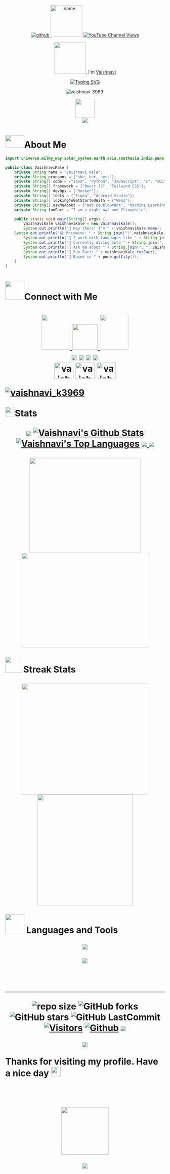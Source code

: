 <div align='center'>
 
<p align="center">
    <a href="https://github.com/vaishnavi-3969">
        <img alt="github"
            src="https://img.shields.io/github/stars/vaishnavi-3969?affiliations=OWNER&color=%23ffe411&label=github%20stars&logo=github&logoColor=%23fffFF&style=flat" />
    </a>
   <img src="https://count.getloli.com/get/@:vaishnavi-3969?theme=gelbooru" alt=":name" height="100px"/>
     <a href="https://www.youtube.com/channel/UC5Xu78KKvRR5DYHy8k9X1Hg">
       <img alt="YouTube Channel Views" src="https://img.shields.io/youtube/channel/views/UC5Xu78KKvRR5DYHy8k9X1Hg">
    </a>
<p>

<p><img src= "https://media.giphy.com/media/v1.Y2lkPTc5MGI3NjExNTg4OGViZjAyOWIwZDE2Mjg3ODY4MDM5OTczMzQ1NDg4MGQzMTg4ZiZjdD1z/dB0lH3k3AE96259Exh/giphy.gif" width="100px" height="100px">, I'm <a href = "https://peerlist.io/vaishnavikale">Vaishnavi</a></p>
</p>
<a href="https://git.io/typing-svg"><img src="https://readme-typing-svg.demolab.com?font=Fira+Code&pause=1000&width=435&lines=I+am+a+tech+enthusiast%2C+explorer%2C;and+love+solving+problems+;creatively+using+gamification" alt="Typing SVG" /></a>
</div>
<p align='center'>
 <img src="https://github-profile-trophy.vercel.app/?username=vaishnavi-3969&theme=juicyfresh&column=-1&margin-w=15&margin-h=15" alt="vaishnavi-3969" />
<a href = "https://holopin.io/@vaishnavikale"><img src = "https://www.holopin.me/vaishnavikale" alt=""/></a>
</p>

<p align="center">
<img src= "https://media.giphy.com/media/qbvNxAZvXNErSHbEEV/giphy.gif" width="60" height="60px">
<br>
 <img src = "https://quotes-github-readme.vercel.app/api?type=horizontal&theme=catppuccin_mocha">
 </p>

<h1><img src= "https://media.giphy.com/media/v1.Y2lkPTc5MGI3NjExMDc1NTAyOGU3MzE5YzZhNzVjYTlmZGQxMmY5MmU3MDg5MDhjZDliNyZjdD1z/SA0bQNKtlZOxOiKuV9/giphy.gif" width="60px" height="40px">About Me</h1>



```java
import universe.milky_way.solar_system.earth.asia.southasia.india.pune;

public class VaishnaviKale {
    private String name = "Vaishnavi Kale";
    private String pronouns = {"she, her, hers"};
    private String[] code = {"Java", "Python", "JavaScript", "C", "SQL", "R"};
    private String[] framework = {"React JS", "Tailwind CSS"};
    private String[] devOps = {"Docker"};
    private String[] tools = {"Figma", "Android Studio"};
    private String[] lookingToGetStartedWith = {"Web3"};
    private String[] askMeAbout = {"Web Development", "Machine Learning", "DevOps", "Data Structures"};
    private String funFact = "I am a night owl and Clinophile";

    public static void main(String[] args) {
        VaishnaviKale vaishnaviKale = new VaishnaviKale();
        System.out.println("👋 Hey there! I'm " + vaishnaviKale.name);
	System.out.println("😄 Pronouns: " + String.join("|",vaishnaviKale.pronouns);
        System.out.println("🔧 I work with languages like " + String.join(", ", vaishnaviKale.code));
        System.out.println("🚀 Currently diving into " + String.join(", ", vaishnaviKale.lookingToGetStartedWith));
        System.out.println("💬 Ask me about " + String.join(", ", vaishnaviKale.askMeAbout));
        System.out.println("🌟 Fun Fact: " + vaishnaviKale.funFact);
        System.out.println("📍 Based in " + pune.getCity());
    }
}
```
<!--
- 🎓 I'm a currently a college student pursuing Computer Engineering and honors in Data Science and Machine Learning  
- 🌱 I’m currently learning Application Development using Android Studio in Java,Flutter, Java Full Stack, Web Development using HTML, CSS, Javascript, Data Science in R and Python, DevOps
- 👯 I’m looking to collaborate on Web dev and App dev using Android Studio
- 🤔 I’m looking for help to get started with web3 fundamentals
- 😄 Pronouns: She/Her/Hers
- ⚡ Fun fact: I am a nightowl and Clinophile
- 📫 How to reach me **vaishnavi.kale3011@gmail.com**
```javascript
const vaishnavi_kale = {
	pronouns: "she" | "her" | "hers",
	code: [Java, Python, JavaScript, C, SQL, R],
	framework: [React JS, Tailwind CSS],
	devOps: [Docker],
	tools: [Figma, Android Studio],
 lookingtoGetStartedWith:["Web3"],
	askMeAbout: ["Web Development", "Machine Learning","DevOps", "Data Structures"],
	funFact: "I am a night owl and Clinophile"
}
```
--!>

<!--Connect with me -->

<h1><img src= "https://media.giphy.com/media/v1.Y2lkPTc5MGI3NjExMjM5YmI1MTkzNzM2MzkwZTYwOGMwNGRlMzJkNDg0N2Y0NWUyN2UwOSZjdD1z/afn6ts3eRHxQ5pZtZ9/giphy.gif" width="60" height="60px">Connect with Me<h1>

<p align="center">
<a href = "https://www.linkedin.com/in/vaishnavi-kale-111543204/" target="blank"> <img src="https://media.giphy.com/media/QhPL2mdDVzeuHiRcIw/giphy.gif" width="90px" height="110px"/> </a>
<a href = "mailto:vaishnavi.kale3011@gmail.com" target="blank"> <img src="https://media.giphy.com/media/j6waMWSdaXW5SYp0Id/giphy.gif" width ="80px" height="80px"/>  </a>
<a href = "https://twitter.com/vaishnavi_k3969" target="blank"> <img src="https://media.giphy.com/media/e6YbWDajUKSzebFVuB/giphy.gif" width = "90px" height = "110px"/> </a>
<br/>
<a href = "https://discord.com/users/1152280568692740177"><img src = "https://img.shields.io/badge/Discord-%237289DA.svg?logo=discord&logoColor=white"></a>
<a href = "https://www.linkedin.com/in/vaishnavi-kale-111543204"><img src = "https://img.shields.io/badge/LinkedIn-%230077B5.svg?logo=linkedin&logoColor=white"/></a>
<a href = "https://twitter.com/vaishnavi_k3969"><img src = "https://img.shields.io/badge/Twitter-%231DA1F2.svg?logo=Twitter&logoColor=white"/></a> 
<a href = "https://youtube.com/@kale.vaishnavi"><img src = "https://img.shields.io/badge/YouTube-%23FF0000.svg?logo=YouTube&logoColor=white"/></a>
 <br>
<a href="https://kaggle.com/vaishnaviakale" target="blank"><img align="center" src="https://raw.githubusercontent.com/rahuldkjain/github-profile-readme-generator/master/src/images/icons/Social/kaggle.svg" alt="vaishnaviakale" height="50" width="60" /></a>
<a href="https://www.hackerrank.com/vaishnavi_a_kale" target="blank"><img align="center" src="https://raw.githubusercontent.com/rahuldkjain/github-profile-readme-generator/master/src/images/icons/Social/hackerrank.svg" alt="vaishnavi_a_kale" height="50" width="60" /></a>
<a href="https://auth.geeksforgeeks.org/user/vaishnaviakale" target="blank"><img align="center" src="https://raw.githubusercontent.com/rahuldkjain/github-profile-readme-generator/master/src/images/icons/Social/geeks-for-geeks.svg" alt="vaishnaviakale" height="50" width="60" /></a>
 <p align="left"> <a href="https://twitter.com/vaishnavi_k3969" target="blank"><img src="https://img.shields.io/twitter/follow/vaishnavi_k3969?logo=twitter&style=for-the-badge" alt="vaishnavi_k3969" /></a> </p>
 </p>

 <div>
	 <div><p><img src="https://media.giphy.com/media/iY8CRBdQXODJSCERIr/giphy.gif" width="30px" height="30px">Stats</p></div>
 <p align="center">
	 
 <img src = "https://github-readme-activity-graph.vercel.app/graph?username=vaishnavi-3969&theme=merko"/>
 <a href="https://github.com/vaishnavi-3969/github-readme-stats"><img alt="Vaishnavi's Github Stats" src="https://github-readme-stats.vercel.app/api?username=vaishnavi-3969&show_icons=true&count_private=true&theme=react&hide_border=true&bg_color=000000" /></a>
  <a href="https://github.com/vaishnavi-3969/github-readme-stats"><img alt="Vaishnavi's Top Languages" src="https://github-readme-stats.vercel.app/api/top-langs/?username=vaishnavi-3969&langs_count=20&count_private=true&layout=compact&theme=react&hide_border=true&bg_color=000000" /></a>
  <a href = 'https://quine.sh?utm_source=widgets&utm_campaign=vaishnavi3969'><img src = "https://stats.quine.sh/vaishnavi3969/dependencies?theme=dark"/>
</a>

<img src = "https://github-contributor-stats.vercel.app/api?username=vaishnavi-3969&limit=10&theme=radical&combine_all_yearly_contributions=true"/>
 </p>

 <p align='center'>
 <img src="https://stats.quine.sh/vaishnavi3969/languages-over-time?theme=dark" height=300px width=350px>
 <img src="https://stats.quine.sh/vaishnavi3969/topics-over-time?theme=dark" height=300px width=400px>
  </p>
 </div>

 <div>
<div><p><img 
 src="https://media.giphy.com/media/v1.Y2lkPTc5MGI3NjExYWEwZDZmMTdhZGEzMWQ3ZDlmNGFmZGEwZGJjMDQ1NzAzODg3ZmRmZCZjdD1z/LM7mVNy0iAZpTBAkIH/giphy.gif" width="50px" height="50px"> Streak Stats</p></div>
<p align="center">
  <p align="center">
    <a href="https://github.com/vaishnavi-3969/github-readme-streak-stats">
        <div title="🔥 Get streak stats for your profile at git.io/streak-stats" alt="Vaishnavi's streak" src="https://github-readme-streak-stats.herokuapp.com/?user=vaishnavi-3969&theme=black-ice&hide_border=true&stroke=0000&background=000000"/>
    </a>
  </p>
  <p align='center'>
 <img src="https://stats.quine.sh/vaishnavi3969/web3?theme=dark" height=350px width=400px>
 <img src = "https://stats.quine.sh/vaishnavi3969/github?theme=dark" height=350px width=300px>
 <p>
</p>
</div>

<div>
	<div><p><img src= "https://media.giphy.com/media/hpFCIpvGxUKgTfjRKl/giphy.gif" width="60" height="60px"> Languages and Tools</p>
</div>
<p align="center">
  <a href="https://skillicons.dev">
   <img src="https://skillicons.dev/icons?i=html,css,jquery,git,mysql,mongodb,firebase,java,js,r,py,tensorflow,figma,github"/>
  </a>
</p>

<p align="center">
  <a href="https://skillicons.dev">
   <img src="https://skillicons.dev/icons?i=gitlab,androidstudio,idea,vscode,visualstudio,eclipse,idea,jenkins,docker,atom,azure,codepen"/>
  </a>
</p>
<br>
</div>

<hr/>
<div align="center">

![repo size](https://img.shields.io/github/repo-size/vaishnavi-3969/vaishnavi-3969?label=Repo%20Size&style=for-the-badge&labelColor=black&color=20bf6b)
![GitHub forks](https://img.shields.io/github/forks/vaishnavi-3969/vaishnavi-3969?&labelColor=black&color=0fb9b1&style=for-the-badge)
![GitHub stars](https://img.shields.io/github/stars/vaishnavi-3969/vaishnavi-3969?&labelColor=black&color=f7b731&style=for-the-badge)
![GitHub LastCommit](https://img.shields.io/github/last-commit/vaishnavi-3969/vaishnavi-3969?logo=github&labelColor=black&color=d1d8e0&style=for-the-badge)
 <br>
 [![Visitors](https://api.visitorbadge.io/api/visitors?path=https%3A%2F%2Fgithub.com%2Fvaishnavi-3969&countColor=%23263759)](https://visitorbadge.io/status?path=https%3A%2F%2Fgithub.com%2Fvaishnavi-3969)
[![Github](https://img.shields.io/github/followers/vaishnavi-3969?label=Follow&style=social)](https://github.com/vaishnavi-3969)
![](./profile-3d-contrib/profile-green-animate.svg)
</div>
 <p align='center'>
 <img src="https://github.com/vaishnavi-3969/vaishnavi-3969/assets/80088403/31987900-c48b-47e4-a725-1e4afbac5313"/>
 <p>
<p align ='center'>
<p> Thanks for visiting my profile. Have a nice day  <img src="https://github.com/TheDudeThatCode/TheDudeThatCode/blob/master/Assets/Hi.gif" width="30"></p>
 </p>
<br>
  
 <p align = 'center'?
  <a href = "https://peerlist.io/vaishnavi" target="blank"><img src="https://media.giphy.com/media/v1.Y2lkPTc5MGI3NjExYzFkMGExNzNmMTY4ZGQ0YWMwZjFmMmFjNTMwN2RkNjU5OGI0MWI4YSZjdD1z/Vf3ZKdillTMOOaOho0/giphy.gif" width="150px" height="150px"/></a>
 </p>
 
<p align="center">
  <img src="https://capsule-render.vercel.app/api?type=waving&color=gradient&height=100&section=footer"/>
</p>
